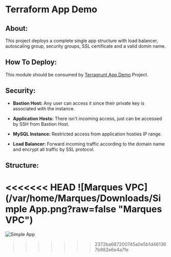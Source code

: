 # Terraform App Demo

## About:

This project deploys a complete single app structure with load balancer, autoscaling group, security groups, SSL certificate and a valid domin name.

## How To Deploy:

This module should be consumed by [Terragrunt App Demo](https://github.com/Dev-Marques-Ops-Live-Infrastructure/terragrunt-app-demo) Project.

## Security:

- **Bastion Host:** Any user can access it since their private key is associated with the instance.
- **Application Hosts:** There isn't incoming access, just can be accessed by SSH from Bastion Host.
- **MySQL Instance:** Restricted access from application hosties IP range.

- **Load Balancer:** Forward incoming traffic according to the domain name and encrypt all traffic by SSL protocol.

## Structure:

<<<<<<< HEAD
![Marques VPC](/var/home/Marques/Downloads/Simple App.png?raw=false "Marques VPC")
=======
![Simple App](https://user-images.githubusercontent.com/5325106/164715583-09cbabc3-f554-401f-8312-f2233fcd52a2.png)
>>>>>>> 2372ba687200745a0e5b1d461367b982e6e4a7fe
